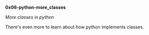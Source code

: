 **0x06-python-more_classes**

*More classes in python*

There's even more to learn about how python implements classes.
